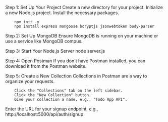 
Step 1: Set Up Your Project
        Create a new directory for your project.
        Initialize a new Node.js project.
        Install the necessary packages.
        
        npm init -y
        npm install express mongoose bcryptjs jsonwebtoken body-parser

Step 2: Set Up MongoDB
        Ensure MongoDB is running on your machine or use a service like MongoDB compus.

Step 3: Start Your Node.js Server
        node server.js

Step 4: Open Postman
        If you don't have Postman installed, you can download it from the Postman website.

Step 5: Create a New Collection
        Collections in Postman are a way to organize your requests.

        Click the "Collections" tab on the left sidebar.
        Click the "New Collection" button.
        Give your collection a name, e.g., "Todo App API".

Enter the URL for your signup endpoint, e.g., http://localhost:5000/api/auth/signup
